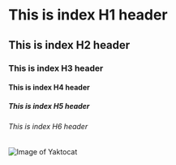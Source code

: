 # This is index H1 header
## This is index H2 header
### This is index H3 header
#### This is index H4 header
##### This is index H5 header
###### This is index H6 header

![Image of Yaktocat](https://octodex.github.com/images/yaktocat.png)

